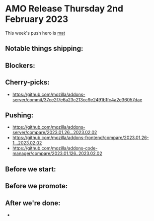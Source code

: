 # AMO Release Thursday 2nd February 2023

This week's push hero is [mat](https://github.com/diox)

## Notable things shipping:

## Blockers:

## Cherry-picks:
- https://github.com/mozilla/addons-server/commit/37ce2f7e6a23c213cc9e2491b1fc4a2e36057dae

## Pushing:

- https://github.com/mozilla/addons-server/compare/2023.01.26...2023.02.02
- https://github.com/mozilla/addons-frontend/compare/2023.01.26-1...2023.02.02
- https://github.com/mozilla/addons-code-manager/compare/2023.01.126..2023.02.02

## Before we start:

## Before we promote:

## After we're done:
-
